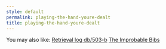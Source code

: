 ```yaml
---
style: default
permalink: playing-the-hand-youre-dealt
title: playing-the-hand-youre-dealt
---
```

You may also like:
[Retrieval log db/503-b](http://scp-wiki.net/retrieval-log-db-503-b)
[The Improbable Bibs](http://scp-wiki.net/the-improbable-bibs)